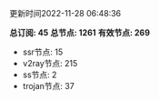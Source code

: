 更新时间2022-11-28 06:48:36

**总订阅: 45**
**总节点: 1261**
**有效节点: 269**
- ssr节点: 15
- v2ray节点: 215
- ss节点: 2
- trojan节点: 37
